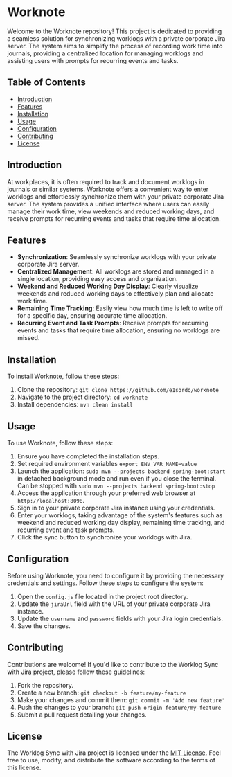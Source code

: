 # Worknote

Welcome to the Worknote repository!
This project is dedicated to providing a seamless solution
for synchronizing worklogs with a private corporate Jira server.
The system aims to simplify the process of recording work time
into journals, providing a centralized location for managing worklogs
and assisting users with prompts for recurring events and tasks.

## Table of Contents

- [Introduction](#introduction)
- [Features](#features)
- [Installation](#installation)
- [Usage](#usage)
- [Configuration](#configuration)
- [Contributing](#contributing)
- [License](#license)

## Introduction

At workplaces, it is often required to track and document worklogs in journals or similar systems.
Worknote offers a convenient way to enter worklogs
and effortlessly synchronize them with your private corporate Jira server.
The system provides a unified interface where users can easily manage their work time,
view weekends and reduced working days,
and receive prompts for recurring events and tasks
that require time allocation.

## Features

- **Synchronization**: Seamlessly synchronize worklogs with your private corporate Jira server.
- **Centralized Management**: All worklogs are stored and managed in a single location, providing easy access and
  organization.
- **Weekend and Reduced Working Day Display**: Clearly visualize weekends and reduced working days to effectively plan
  and allocate work time.
- **Remaining Time Tracking**: Easily view how much time is left to write off for a specific day, ensuring accurate time
  allocation.
- **Recurring Event and Task Prompts**: Receive prompts for recurring events and tasks that require time allocation,
  ensuring no worklogs are missed.

## Installation

To install Worknote, follow these steps:

1. Clone the repository: `git clone https://github.com/e1sordo/worknote`
2. Navigate to the project directory: `cd worknote`
3. Install dependencies: `mvn clean install`

## Usage

To use Worknote, follow these steps:

1. Ensure you have completed the installation steps.
2. Set required environment variables `export ENV_VAR_NAME=value`
3. Launch the application: `sudo mvn --projects backend spring-boot:start` in detached background mode and run even if
   you close the terminal. Can be stopped with `sudo mvn --projects backend spring-boot:stop`
4. Access the application through your preferred web browser at `http://localhost:8098`.
5. Sign in to your private corporate Jira instance using your credentials.
6. Enter your worklogs, taking advantage of the system's features such as weekend and reduced working day display,
   remaining time tracking, and recurring event and task prompts.
7. Click the sync button to synchronize your worklogs with Jira.

## Configuration

Before using Worknote, you need to configure it by providing the necessary credentials and settings. Follow these steps
to configure the system:

1. Open the `config.js` file located in the project root directory.
2. Update the `jiraUrl` field with the URL of your private corporate Jira instance.
3. Update the `username` and `password` fields with your Jira login credentials.
4. Save the changes.

## Contributing

Contributions are welcome! If you'd like to contribute to the Worklog Sync with Jira project, please follow these
guidelines:

1. Fork the repository.
2. Create a new branch: `git checkout -b feature/my-feature`
3. Make your changes and commit them: `git commit -m 'Add new feature'`
4. Push the changes to your branch: `git push origin feature/my-feature`
5. Submit a pull request detailing your changes.

## License

The Worklog Sync with Jira project is licensed under the [MIT License](https://opensource.org/licenses/MIT). Feel free
to use, modify, and distribute the software according to the terms of this license.
